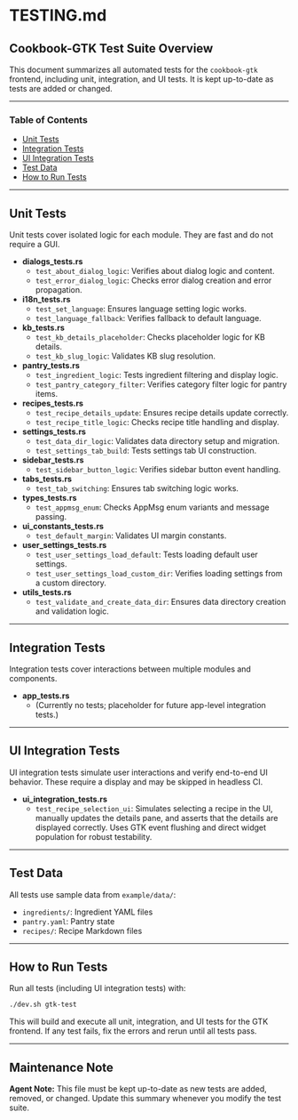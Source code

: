 # TESTING.md

## Cookbook-GTK Test Suite Overview

This document summarizes all automated tests for the `cookbook-gtk` frontend, including unit, integration, and UI tests. It is kept up-to-date as tests are added or changed.

---

### Table of Contents
- [Unit Tests](#unit-tests)
- [Integration Tests](#integration-tests)
- [UI Integration Tests](#ui-integration-tests)
- [Test Data](#test-data)
- [How to Run Tests](#how-to-run-tests)

---

## Unit Tests
Unit tests cover isolated logic for each module. They are fast and do not require a GUI.

- **dialogs_tests.rs**
  - `test_about_dialog_logic`: Verifies about dialog logic and content.
  - `test_error_dialog_logic`: Checks error dialog creation and error propagation.
- **i18n_tests.rs**
  - `test_set_language`: Ensures language setting logic works.
  - `test_language_fallback`: Verifies fallback to default language.
- **kb_tests.rs**
  - `test_kb_details_placeholder`: Checks placeholder logic for KB details.
  - `test_kb_slug_logic`: Validates KB slug resolution.
- **pantry_tests.rs**
  - `test_ingredient_logic`: Tests ingredient filtering and display logic.
  - `test_pantry_category_filter`: Verifies category filter logic for pantry items.
- **recipes_tests.rs**
  - `test_recipe_details_update`: Ensures recipe details update correctly.
  - `test_recipe_title_logic`: Checks recipe title handling and display.
- **settings_tests.rs**
  - `test_data_dir_logic`: Validates data directory setup and migration.
  - `test_settings_tab_build`: Tests settings tab UI construction.
- **sidebar_tests.rs**
  - `test_sidebar_button_logic`: Verifies sidebar button event handling.
- **tabs_tests.rs**
  - `test_tab_switching`: Ensures tab switching logic works.
- **types_tests.rs**
  - `test_appmsg_enum`: Checks AppMsg enum variants and message passing.
- **ui_constants_tests.rs**
  - `test_default_margin`: Validates UI margin constants.
- **user_settings_tests.rs**
  - `test_user_settings_load_default`: Tests loading default user settings.
  - `test_user_settings_load_custom_dir`: Verifies loading settings from a custom directory.
- **utils_tests.rs**
  - `test_validate_and_create_data_dir`: Ensures data directory creation and validation logic.

---

## Integration Tests
Integration tests cover interactions between multiple modules and components.

- **app_tests.rs**
  - (Currently no tests; placeholder for future app-level integration tests.)

---

## UI Integration Tests
UI integration tests simulate user interactions and verify end-to-end UI behavior. These require a display and may be skipped in headless CI.

- **ui_integration_tests.rs**
  - `test_recipe_selection_ui`: Simulates selecting a recipe in the UI, manually updates the details pane, and asserts that the details are displayed correctly. Uses GTK event flushing and direct widget population for robust testability.

---

## Test Data
All tests use sample data from `example/data/`:
- `ingredients/`: Ingredient YAML files
- `pantry.yaml`: Pantry state
- `recipes/`: Recipe Markdown files

---

## How to Run Tests
Run all tests (including UI integration tests) with:

```bash
./dev.sh gtk-test
```

This will build and execute all unit, integration, and UI tests for the GTK frontend. If any test fails, fix the errors and rerun until all tests pass.

---

## Maintenance Note
**Agent Note:**
This file must be kept up-to-date as new tests are added, removed, or changed. Update this summary whenever you modify the test suite.
